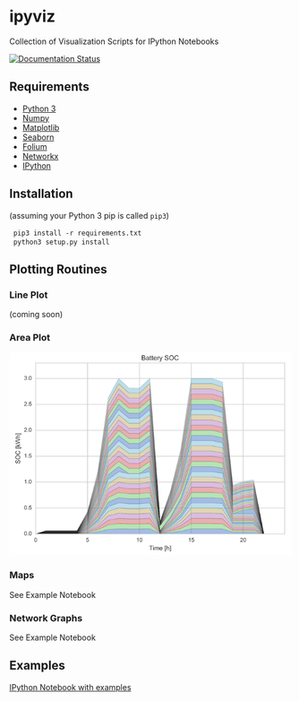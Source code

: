 # ipyviz
Collection of Visualization Scripts for IPython Notebooks

[![Documentation Status](https://readthedocs.org/projects/ipyviz/badge/?version=latest)](http://ipyviz.readthedocs.io/en/latest/?badge=latest)

## Requirements
  * [Python 3](https://www.python.org)
  * [Numpy](http://www.numpy.org)
  * [Matplotlib](http://matplotlib.org/)
  * [Seaborn](http://stanford.edu/~mwaskom/software/seaborn-dev/index.html)
  * [Folium](https://github.com/python-visualization/folium)
  * [Networkx](http://networkx.github.io/)
  * [IPython](https://ipython.org/notebook.html)

## Installation

(assuming your Python 3 pip is called `pip3`)

     pip3 install -r requirements.txt
     python3 setup.py install

## Plotting Routines

### Line Plot
(coming soon)

### Area Plot
![](examples/area_plot.png)

### Maps
See Example Notebook

### Network Graphs
See Example Notebook

## Examples

[IPython Notebook with examples](http://nbviewer.jupyter.org/github/martinzellner/ipyviz/blob/master/examples/ipyviz%20Examples.ipynb#)


